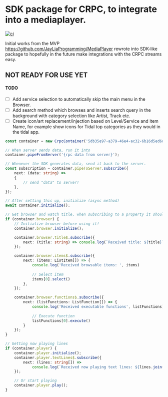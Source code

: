 # SDK package for CRPC, to integrate into a mediaplayer.

[![ci](https://github.com/Sight-and-Sound/Crestron-MediaPlayer-SDK/workflows/ci/badge.svg)](https://github.com/Sight-and-Sound/Crestron-MediaPlayer-SDK/actions/workflows/ci.yml)

Initial works from the MVP https://github.com/JayLiaProgramming/MediaPlayer rewrote into SDK-like package to hopefully
in the future make integrations with the CRPC streams easy.

## NOT READY FOR USE YET

#### TODO
- [ ] Add service selection to automatically skip the main menu in the Browser.
- [ ] Add search method which browses and inserts search query in the background with category selection like Artist, Track etc.
- [ ] Create icon/art replacement/injection based on Level/Service and item Name, for example show icons for Tidal top categories as they would in the tidal app.

```typescript
const container = new CrpcContainer('5db35e97-a379-46e4-ac32-6b16d5ed6d3e');

// When server sends data, run it into
container.pipeFromServer('{rpc data from server}');

// Whenever the SDK generates data, send it back to the server.
const subscription = container.pipeToServer.subscribe({
    next: (data: string) =>
    {
        // send "data" to server!
    },
});

// After setting this up, initialize (async method)
await container.initialize();

// Get browser and watch title, when subscribing to a property it should automatically be retrieved by the SDK
if (container.browser) {
    // Initialize browser before using it!
    container.browser.initialize();

    container.browser.title$.subscribe({
        next: (title: string) => console.log(`Received title: ${title}`),
    });

    container.browser.items$.subscribe({
        next: (items: ListItem[]) => {
            console.log('Received browsable items: ', items)
            
            // Select item
            items[0].select()
        },
    });

    container.browser.functions$.subscribe({
        next: (listFunctions: ListFunction[]) => {
            console.log('Received executable functions', listFunctions);
            
            // Execute function
            listFunctions[0].execute()
        }
    });
}

// Getting now playing lines
if (container.player) {
    container.player.initialize();
    container.player.textLines$.subscribe({
        next: (lines: string[]) =>
            console.log(`Received now playing text lines: ${lines.join(' - ')}`),
    });

    // Or start playing
    container.player.play();
}
```
